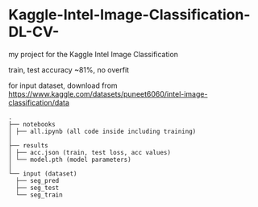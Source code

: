 # Kaggle-Intel-Image-Classification-DL-CV-
my project for the Kaggle Intel Image Classification

train, test accuracy ~81%, no overfit

for input dataset, download from https://www.kaggle.com/datasets/puneet6060/intel-image-classification/data
```
.
├── notebooks
│ ├── all.ipynb (all code inside including training)
│
├── results
│ ├── acc.json (train, test loss, acc values)
│ └── model.pth (model parameters)
│
└── input (dataset)
  ├── seg_pred
  ├── seg_test
  └── seg_train
```
